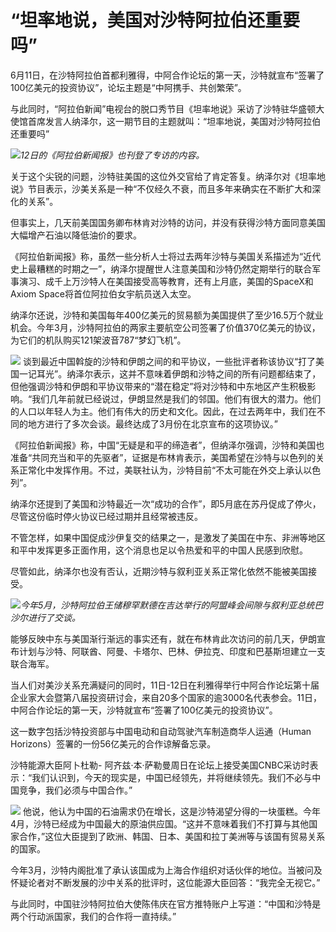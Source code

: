 

# “坦率地说，美国对沙特阿拉伯还重要吗”

6月11日，在沙特阿拉伯首都利雅得，中阿合作论坛的第一天，沙特就宣布“签署了100亿美元的投资协议”，论坛主题是“中阿携手、共创繁荣”。

与此同时，“阿拉伯新闻”电视台的脱口秀节目《坦率地说》采访了沙特驻华盛顿大使馆首席发言人纳泽尔，这一期节目的主题就叫：“坦率地说，美国对沙特阿拉伯还重要吗”

![](https://inews.gtimg.com/news_bt/OeYu7Zc1rzsuw7MIAI2-WOeGzGaTfxh9Z4snkvE6mE9VIAA/1000)_12日的《阿拉伯新闻报》也刊登了专访的内容。_

关于这个尖锐的问题，沙特驻美国的这位外交官给了肯定答复。纳泽尔对《坦率地说》节目表示，沙美关系是一种“不仅经久不衰，而且多年来确实在不断扩大和深化的关系”。

但事实上，几天前美国国务卿布林肯对沙特的访问，并没有获得沙特方面同意美国大幅增产石油以降低油价的要求。

《阿拉伯新闻报》称，虽然一些分析人士将过去两年沙特与美国关系描述为“近代史上最糟糕的时期之一”，纳泽尔提醒世人注意美国和沙特仍然定期举行的联合军事演习、成千上万沙特人在美国接受高等教育，还有上月底，美国的SpaceX和Axiom
Space将首位阿拉伯女宇航员送入太空。

纳泽尔还说，沙特和美国每年400亿美元的贸易额为美国提供了至少16.5万个就业机会。今年3月，沙特阿拉伯的两家主要航空公司签署了价值370亿美元的协议，为它们的机队购买121架波音787“梦幻飞机”。

![](https://inews.gtimg.com/news_bt/OHT4QDhc08E-U-l-heuUGQHRwZwz3MGs6V9r9bsEw63vsAA/1000)
谈到最近中国斡旋的沙特和伊朗之间的和平协议，一些批评者称该协议“打了美国一记耳光”。纳泽尔表示，这并不意味着伊朗和沙特之间的所有问题都结束了，但他强调沙特和伊朗和平协议带来的“潜在稳定”将对沙特和中东地区产生积极影响。“我们几年前就已经说过，伊朗显然是我们的邻国。他们有很大的潜力。他们的人口以年轻人为主。他们有伟大的历史和文化。因此，在过去两年中，我们在不同的地方进行了多次会谈。最终达成了3月份在北京宣布的这项协议。”

《阿拉伯新闻报》称，中国“无疑是和平的缔造者”，但纳泽尔强调，沙特和美国也准备“共同充当和平的先驱者”，证据是布林肯表示，美国希望在沙特与以色列的关系正常化中发挥作用。不过，美联社认为，沙特目前“不太可能在外交上承认以色列”。

纳泽尔还提到了美国和沙特最近一次“成功的合作”，即5月底在苏丹促成了停火，尽管这份临时停火协议已经过期并且经常被违反。

不管怎样，如果中国促成沙伊复交的结果之一，是激发了美国在中东、非洲等地区和平中发挥更多正面作用，这个消息也足以令热爱和平的中国人民感到欣慰。

尽管如此，纳泽尔也没有否认，近期沙特与叙利亚关系正常化依然不能被美国接受。

![](https://inews.gtimg.com/news_bt/O3oocyOkda3sEaaL_oJwI1OQx4rayvnXmEeqXwztv3cPUAA/1000)_今年5月，沙特阿拉伯王储穆罕默德在吉达举行的阿盟峰会间隙与叙利亚总统巴沙尔进行了交谈。_

能够反映中东与美国渐行渐远的事实还有，就在布林肯此次访问的前几天，伊朗宣布计划与沙特、阿联酋、阿曼、卡塔尔、巴林、伊拉克、印度和巴基斯坦建立一支联合海军。

当人们对美沙关系充满疑问的同时，11日-12日在利雅得举行中阿合作论坛第十届企业家大会暨第八届投资研讨会，来自20多个国家的逾3000名代表参会。11日，中阿合作论坛的第一天，沙特就宣布“签署了100亿美元的投资协议”。

这一数字包括沙特投资部与中国电动和自动驾驶汽车制造商华人运通（Human Horizons）签署的一份56亿美元的合作谅解备忘录。

沙特能源大臣阿卜杜勒-
阿齐兹·本·萨勒曼周日在论坛上接受美国CNBC采访时表示：“我们认识到，今天的现实是，中国已经领先，并将继续领先。我们不必与中国竞争，我们必须与中国合作。”

![](https://inews.gtimg.com/news_bt/Oq8UdF-3n1uhFPqPyJiMuCE41w9W6WjjHgZNNjFgYAN_QAA/1000)
他说，他认为中国的石油需求仍在增长，这是沙特渴望分得的一块蛋糕。今年4月，沙特已经成为中国最大的原油供应国。“这并不意味着我们不打算与其他国家合作，”这位大臣提到了欧洲、韩国、日本、美国和拉丁美洲等与该国有贸易关系的国家。

今年3月，沙特内阁批准了承认该国成为上海合作组织对话伙伴的地位。当被问及怀疑论者对不断发展的沙中关系的批评时，这位能源大臣回答：“我完全无视它。”

与此同时，中国驻沙特阿拉伯大使陈伟庆在官方推特账户上写道：“中国和沙特是两个行动派国家，我们的合作将一直持续。”

